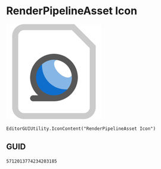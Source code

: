 # RenderPipelineAsset Icon
![](/img/RenderPipelineAsset%20Icon.png)

``` CSharp
EditorGUIUtility.IconContent("RenderPipelineAsset Icon")
```
## GUID
```
5712013774234203185
```
